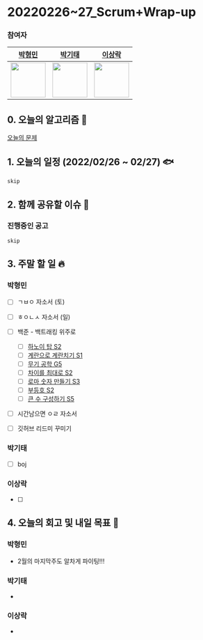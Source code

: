 # 20220226~27_Scrum+Wrap-up

### 참여자

| [박형민](https://github.com/npnppn)  | [박기태](https://github.com/idiot-kitto)   | [이상락](https://github.com/SangRakee)  |
| :------: | :------: | :------:
|<img src="https://github.com/npnppn.png" width="80"> | <img src="https://github.com/idiot-kitto.png" width="80">|<img src="https://github.com/SangRakee.png" width="80">

## 0. 오늘의 알고리즘 🎈
[오늘의 문제](
https://github.com/tony9402/baekjoon/blob/main/picked.md) 



## 1. 오늘의 일정 (2022/02/26 ~ 02/27) 🐟

```
skip

```

## 2. 함께 공유할 이슈 💌


### 진행중인 공고
```
skip
```



## 3. 주말 할 일 🔥



### 박형민
- [ ] ㄱㅂㅇ 자소서 (토)
- [ ] ㅎㅇㄴㅅ 자소서 (일)
- [ ] 백준 - 백트래킹 위주로
    - [ ] [하노이 탑 S2](https://www.acmicpc.net/problem/1914)
    - [ ] [계란으로 계란치기 S1](https://www.acmicpc.net/problem/16987)
    - [ ] [무기 공학 G5](https://www.acmicpc.net/problem/18430)
    - [ ] [차이를 최대로 S2](https://www.acmicpc.net/problem/10819)
    - [ ] [로마 숫자 만들기 S3](https://www.acmicpc.net/problem/16922)
    - [ ] [부등호 S2](https://www.acmicpc.net/problem/2529)
    - [ ] [큰 수 구성하기 S5](https://www.acmicpc.net/problem/18511)
- [ ] 시간남으면 ㅇㄹ 자소서
- [ ] 깃허브 리드미 꾸미기


### 박기태

- [ ] boj


### 이상락
- [ ] 


## 4. 오늘의 회고 및 내일 목표 🎈


    

### 박형민

- 2월의 마지막주도 알차게 파이팅!!!

### 박기태

- 

### 이상락
- 
